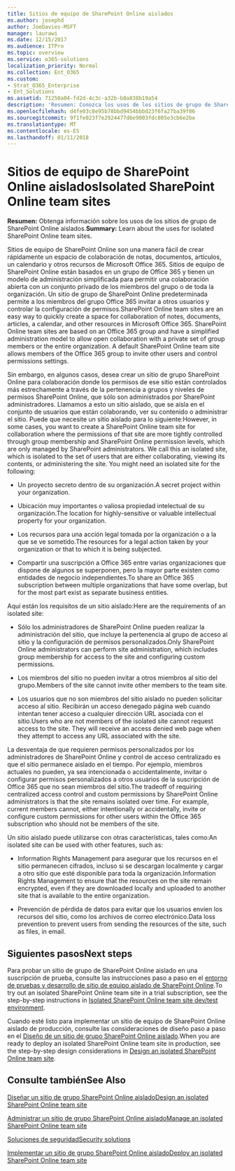 ```yaml
---
title: Sitios de equipo de SharePoint Online aislados
ms.author: josephd
author: JoeDavies-MSFT
manager: laurawi
ms.date: 12/15/2017
ms.audience: ITPro
ms.topic: overview
ms.service: o365-solutions
localization_priority: Normal
ms.collection: Ent_O365
ms.custom:
- Strat_O365_Enterprise
- Ent_Solutions
ms.assetid: 71250a04-fd2d-4c3c-a32b-b8a838b19a54
description: 'Resumen: Conozca los usos de los sitios de grupo de SharePoint Online aislados.'
ms.openlocfilehash: d4fe03c8e95b78bbd9454bbbd23f6fa27ba39f06
ms.sourcegitcommit: 9f1fe023f7e2924477d6e9003fdc805e3cb6e2be
ms.translationtype: MT
ms.contentlocale: es-ES
ms.lasthandoff: 01/11/2018
---
```

# <a name="isolated-sharepoint-online-team-sites"></a><span data-ttu-id="711bc-103">Sitios de equipo de SharePoint Online aislados</span><span class="sxs-lookup"><span data-stu-id="711bc-103">Isolated SharePoint Online team sites</span></span>

 <span data-ttu-id="711bc-104">**Resumen:** Obtenga información sobre los usos de los sitios de grupo de SharePoint Online aislados.</span><span class="sxs-lookup"><span data-stu-id="711bc-104">**Summary:** Learn about the uses for isolated SharePoint Online team sites.</span></span>
  
<span data-ttu-id="711bc-p101">Sitios de equipo de SharePoint Online son una manera fácil de crear rápidamente un espacio de colaboración de notas, documentos, artículos, un calendario y otros recursos de Microsoft Office 365. Sitios de equipo de SharePoint Online están basados en un grupo de Office 365 y tienen un modelo de administración simplificada para permitir una colaboración abierta con un conjunto privado de los miembros del grupo o de toda la organización. Un sitio de grupo de SharePoint Online predeterminada permite a los miembros del grupo Office 365 invitar a otros usuarios y controlar la configuración de permisos.</span><span class="sxs-lookup"><span data-stu-id="711bc-p101">SharePoint Online team sites are an easy way to quickly create a space for collaboration of notes, documents, articles, a calendar, and other resources in Microsoft Office 365. SharePoint Online team sites are based on an Office 365 group and have a simplified administration model to allow open collaboration with a private set of group members or the entire organization. A default SharePoint Online team site allows members of the Office 365 group to invite other users and control permissions settings.</span></span>
  
<span data-ttu-id="711bc-p102">Sin embargo, en algunos casos, desea crear un sitio de grupo SharePoint Online para colaboración donde los permisos de ese sitio están controlados más estrechamente a través de la pertenencia a grupos y niveles de permisos SharePoint Online, que sólo son administrados por SharePoint administradores. Llamamos a esto un sitio aislado, que se aísla en el conjunto de usuarios que están colaborando, ver su contenido o administrar el sitio. Puede que necesite un sitio aislado para lo siguiente:</span><span class="sxs-lookup"><span data-stu-id="711bc-p102">However, in some cases, you want to create a SharePoint Online team site for collaboration where the permissions of that site are more tightly controlled through group membership and SharePoint Online permission levels, which are only managed by SharePoint administrators. We call this an isolated site, which is isolated to the set of users that are either collaborating, viewing its contents, or administering the site. You might need an isolated site for the following:</span></span>
  
- <span data-ttu-id="711bc-111">Un proyecto secreto dentro de su organización.</span><span class="sxs-lookup"><span data-stu-id="711bc-111">A secret project within your organization.</span></span>
    
- <span data-ttu-id="711bc-112">Ubicación muy importantes o valiosa propiedad intelectual de su organización.</span><span class="sxs-lookup"><span data-stu-id="711bc-112">The location for highly-sensitive or valuable intellectual property for your organization.</span></span>
    
- <span data-ttu-id="711bc-113">Los recursos para una acción legal tomada por la organización o a la que se ve sometido.</span><span class="sxs-lookup"><span data-stu-id="711bc-113">The resources for a legal action taken by your organization or that to which it is being subjected.</span></span>
    
- <span data-ttu-id="711bc-114">Compartir una suscripción a Office 365 entre varias organizaciones que dispone de algunos se superponen, pero la mayor parte existen como entidades de negocio independientes.</span><span class="sxs-lookup"><span data-stu-id="711bc-114">To share an Office 365 subscription between multiple organizations that have some overlap, but for the most part exist as separate business entities.</span></span>
    
<span data-ttu-id="711bc-115">Aquí están los requisitos de un sitio aislado:</span><span class="sxs-lookup"><span data-stu-id="711bc-115">Here are the requirements of an isolated site:</span></span>
  
- <span data-ttu-id="711bc-116">Sólo los administradores de SharePoint Online pueden realizar la administración del sitio, que incluye la pertenencia al grupo de acceso al sitio y la configuración de permisos personalizados.</span><span class="sxs-lookup"><span data-stu-id="711bc-116">Only SharePoint Online administrators can perform site administration, which includes group membership for access to the site and configuring custom permissions.</span></span>
    
- <span data-ttu-id="711bc-117">Los miembros del sitio no pueden invitar a otros miembros al sitio del grupo.</span><span class="sxs-lookup"><span data-stu-id="711bc-117">Members of the site cannot invite other members to the team site.</span></span>
    
- <span data-ttu-id="711bc-p103">Los usuarios que no son miembros del sitio aislado no pueden solicitar acceso al sitio. Recibirán un acceso denegado página web cuando intentan tener acceso a cualquier dirección URL asociada con el sitio.</span><span class="sxs-lookup"><span data-stu-id="711bc-p103">Users who are not members of the isolated site cannot request access to the site. They will receive an access denied web page when they attempt to access any URL associated with the site.</span></span>
    
<span data-ttu-id="711bc-p104">La desventaja de que requieren permisos personalizados por los administradores de SharePoint Online y control de acceso centralizado es que el sitio permanece aislado en el tiempo. Por ejemplo, miembros actuales no pueden, ya sea intencionada o accidentalmente, invitar o configurar permisos personalizados a otros usuarios de la suscripción de Office 365 que no sean miembros del sitio.</span><span class="sxs-lookup"><span data-stu-id="711bc-p104">The tradeoff of requiring centralized access control and custom permissions by SharePoint Online administrators is that the site remains isolated over time. For example, current members cannot, either intentionally or accidentally, invite or configure custom permissions for other users within the Office 365 subscription who should not be members of the site.</span></span>
  
<span data-ttu-id="711bc-122">Un sitio aislado puede utilizarse con otras características, tales como:</span><span class="sxs-lookup"><span data-stu-id="711bc-122">An isolated site can be used with other features, such as:</span></span>
  
- <span data-ttu-id="711bc-123">Information Rights Management para asegurar que los recursos en el sitio permanecen cifrados, incluso si se descargan localmente y cargar a otro sitio que esté disponible para toda la organización.</span><span class="sxs-lookup"><span data-stu-id="711bc-123">Information Rights Management to ensure that the resources on the site remain encrypted, even if they are downloaded locally and uploaded to another site that is available to the entire organization.</span></span>
    
- <span data-ttu-id="711bc-124">Prevención de pérdida de datos para evitar que los usuarios envíen los recursos del sitio, como los archivos de correo electrónico.</span><span class="sxs-lookup"><span data-stu-id="711bc-124">Data loss prevention to prevent users from sending the resources of the site, such as files, in email.</span></span>
    
## <a name="next-steps"></a><span data-ttu-id="711bc-125">Siguientes pasos</span><span class="sxs-lookup"><span data-stu-id="711bc-125">Next steps</span></span>

<span data-ttu-id="711bc-126">Para probar un sitio de grupo de SharePoint Online aislado en una suscripción de prueba, consulte las instrucciones paso a paso en el [entorno de pruebas y desarrollo de sitio de equipo aislado de SharePoint Online](isolated-sharepoint-online-team-site-dev-test-environment.md).</span><span class="sxs-lookup"><span data-stu-id="711bc-126">To try out an isolated SharePoint Online team site in a trial subscription, see the step-by-step instructions in [Isolated SharePoint Online team site dev/test environment](isolated-sharepoint-online-team-site-dev-test-environment.md).</span></span>
  
<span data-ttu-id="711bc-127">Cuando esté listo para implementar un sitio de equipo de SharePoint Online aislado de producción, consulte las consideraciones de diseño paso a paso en el [Diseño de un sitio de grupo SharePoint Online aislado](design-an-isolated-sharepoint-online-team-site.md).</span><span class="sxs-lookup"><span data-stu-id="711bc-127">When you are ready to deploy an isolated SharePoint Online team site in production, see the step-by-step design considerations in [Design an isolated SharePoint Online team site](design-an-isolated-sharepoint-online-team-site.md).</span></span>
  
## <a name="see-also"></a><span data-ttu-id="711bc-128">Consulte también</span><span class="sxs-lookup"><span data-stu-id="711bc-128">See Also</span></span>

[<span data-ttu-id="711bc-129">Diseñar un sitio de grupo SharePoint Online aislado</span><span class="sxs-lookup"><span data-stu-id="711bc-129">Design an isolated SharePoint Online team site</span></span>](design-an-isolated-sharepoint-online-team-site.md)
  
[<span data-ttu-id="711bc-130">Administrar un sitio de grupo SharePoint Online aislado</span><span class="sxs-lookup"><span data-stu-id="711bc-130">Manage an isolated SharePoint Online team site</span></span>](manage-an-isolated-sharepoint-online-team-site.md)
  
[<span data-ttu-id="711bc-131">Soluciones de seguridad</span><span class="sxs-lookup"><span data-stu-id="711bc-131">Security solutions</span></span>](security-solutions.md)

[<span data-ttu-id="711bc-132">Implementar un sitio de grupo SharePoint Online aislado</span><span class="sxs-lookup"><span data-stu-id="711bc-132">Deploy an isolated SharePoint Online team site</span></span>](deploy-an-isolated-sharepoint-online-team-site.md)


